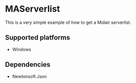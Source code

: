 # MAServerlist

This is a very simple example of how to get a Midair serverlist. 

Supported platforms
--------------------
* Windows

Dependencies
-------------
* Newtonsoft.Json
